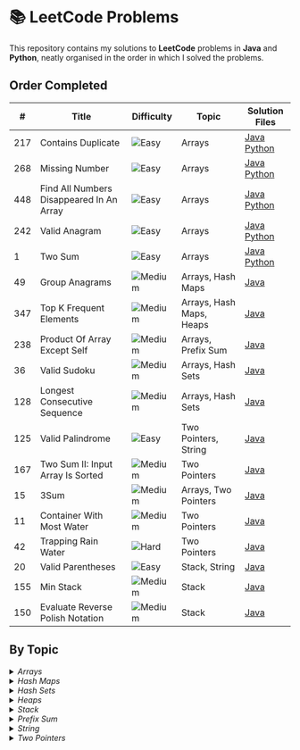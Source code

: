 # 📚 LeetCode Problems

This repository contains my solutions to **LeetCode** problems in **Java** and **Python**, neatly organised in the order in which I solved the problems.


## Order Completed 
  
| #   | Title                                    | Difficulty                                            | Topic  | Solution Files                                                                                  |
|-----|------------------------------------------|-------------------------------------------------------|--------|-------------------------------------------------------------------------------------------------|
| 217 | Contains Duplicate                       | ![Easy](https://img.shields.io/badge/Easy-green)      | Arrays | [Java](Java/ContainsDuplicate.java) [Python](Python/ContainsDuplicate.py)                      |
| 268 | Missing Number                           | ![Easy](https://img.shields.io/badge/Easy-green)      | Arrays | [Java](Java/MissingNumber.java) [Python](Python/MissingNumber.py)                              |
| 448 | Find All Numbers Disappeared In An Array | ![Easy](https://img.shields.io/badge/Easy-green)      | Arrays | [Java](Java/FindAllNumbersDisappearedInAnArray.java) [Python](Python/FindAllNumbersDisappearedInAnArray.py) | 
| 242 | Valid Anagram                            | ![Easy](https://img.shields.io/badge/Easy-green)      | Arrays | [Java](Java/ValidAnagram.java) [Python](Python/ValidAnagram.py)                                |
|   1 | Two Sum                                  | ![Easy](https://img.shields.io/badge/Easy-green)      | Arrays | [Java](Java/TwoSum.java) [Python](Python/TwoSum.py)                                            |
|  49 | Group Anagrams                           | ![Medium](https://img.shields.io/badge/Medium-orange) | Arrays, Hash Maps |  [Java](Java/GroupAnagrams.java)                                                    |
| 347 | Top K Frequent Elements                  | ![Medium](https://img.shields.io/badge/Medium-orange) | Arrays, Hash Maps, Heaps | [Java](Java/TopKFrequentElements.java)                                       |
| 238 | Product Of Array Except Self             | ![Medium](https://img.shields.io/badge/Medium-orange) | Arrays, Prefix Sum | [Java](Java/ProductOfArrayExceptSelf.java)                                         |
|  36 | Valid Sudoku                             | ![Medium](https://img.shields.io/badge/Medium-orange) | Arrays, Hash Sets | [Java](Java/ValidSudoku.java)                                                       |
| 128 | Longest Consecutive Sequence             | ![Medium](https://img.shields.io/badge/Medium-orange) | Arrays, Hash Sets | [Java](Java/LongestConsecutiveSequence.java)                                        |
| 125 | Valid Palindrome                         | ![Easy](https://img.shields.io/badge/Easy-green)      | Two Pointers, String | [Java](Java/ValidPalindrome.java)                                                |
| 167 | Two Sum II: Input Array Is Sorted        | ![Medium](https://img.shields.io/badge/Medium-orange) | Two Pointers | [Java](Java/TwoSumII.java)                                                               |
| 15  | 3Sum                                     | ![Medium](https://img.shields.io/badge/Medium-orange) | Arrays, Two Pointers | [Java](Java/3Sum.java)                                                           |
| 11  | Container With Most Water                | ![Medium](https://img.shields.io/badge/Medium-orange) | Two Pointers | [Java](Java/ContainerWithMostWater.java)                                                 |
| 42  | Trapping Rain Water                      | ![Hard](https://img.shields.io/badge/Hard-%238B0000)  | Two Pointers | [Java](Java/TrappingRainWater.java)                                                      |
| 20  | Valid Parentheses                        | ![Easy](https://img.shields.io/badge/Easy-green)      | Stack, String | [Java](Java/ValidParentheses.java)                                                      |
| 155 | Min Stack                                | ![Medium](https://img.shields.io/badge/Medium-orange) | Stack | [Java](Java/MinStack.java)                                                                      |
| 150 | Evaluate Reverse Polish Notation         | ![Medium](https://img.shields.io/badge/Medium-orange) | Stack | [Java](Java/EvaluateReversePolishNotation.java)                                                 |


## By Topic 

<details>
<summary><i>Arrays</i></summary>
  
| #   | Title                                    | Difficulty | Solution File                                                                                               |
|-----|------------------------------------------|------------|-------------------------------------------------------------------------------------------------------------|
| 217 | Contains Duplicate                       | Easy       | [Java](Java/ContainsDuplicate.java) [Python](Python/ContainsDuplicate.py)                                   |
| 268 | Missing Number                           | Easy       | [Java](Java/MissingNumber.java) [Python](Python/MissingNumber.py)                                           |
| 448 | Find All Numbers Disappeared In An Array | Easy       | [Java](Java/FindAllNumbersDisappearedInAnArray.java) [Python](Python/FindAllNumbersDisappearedInAnArray.py) | 
| 242 | Valid Anagram                            | Easy       | [Java](Java/ValidAnagram.java) [Python](Python/ValidAnagram.py)                                             |
|   1 | Two Sum                                  | Easy       | [Java](Java/TwoSum.java) [Python](Python/TwoSum.py)                                                         |
|  49 | Group Anagrams                           | Medium     | [Java](Java/GroupAnagrams.java)                                                                             |
| 347 | Top K Frequent Elements                  | Medium     | [Java](Java/TopKFrequentElements.java)                                                                      |
| 238 | Product Of Array Except Self             | Medium     | [Java](Java/ProductOfArrayExceptSelf.java)                                                                  |
|  36 | Valid Sudoku                             | Medium     | [Java](Java/ValidSudoku.java)                                                                               |
| 128 | Longest Consecutive Sequence             | Medium     | [Java](Java/LongestConsecutiveSequence.java)                                                                |
| 15  | 3Sum                                     | Medium     | [Java](Java/3Sum.java)                                                                                      |

</details>


<details>
<summary><i> Hash Maps </i> </summary>
  
| #   | Title                                    | Difficulty | Solution File                                                                              |
|-----|------------------------------------------|------------|--------------------------------------------------------------------------------------------|
|  49 | Group Anagrams                           | Medium     |  [Java](Java/GroupAnagrams.java)                                                           |
| 347 | Top K Frequent Elements                  | Medium     | [Java](Java/TopKFrequentElements.java)                                                     |

</details>


<details>
<summary><i> Hash Sets </i> </summary>
  
| #   | Title                                    | Difficulty | Solution File                                                                              |
|-----|------------------------------------------|------------|--------------------------------------------------------------------------------------------|
|  36 | Valid Sudoku                             | Medium     | [Java](Java/ValidSudoku.java)                                                              |
| 128 | Longest Consecutive Sequence             | Medium     | [Java](Java/LongestConsecutiveSequence.java)                                               |

</details>


<details>
<summary><i> Heaps </i> </summary>

| #   | Title                                    | Difficulty | Solution File                                                                              |
|-----|------------------------------------------|------------|--------------------------------------------------------------------------------------------|
| 347 | Top K Frequent Elements                  | Medium     | [Java](Java/TopKFrequentElements.java)                                                     |

</details>


<details>
<summary><i> Stack </i> </summary>
  
| #   | Title                                    | Difficulty | Solution File                                                                              |
|-----|------------------------------------------|------------|--------------------------------------------------------------------------------------------|
| 20  | Valid Parentheses                        | Easy       | [Java](Java/ValidParentheses.java)                                                         |
| 155 | Min Stack                                | Medium     | [Java](Java/MinStack.java)                                                                 |
| 150 | Evaluate Reverse Polish Notation         | Medium     | [Java](Java/EvaluateReversePolishNotation.java)                                            |

</details>


<details>
<summary><i> Prefix Sum </i> </summary>

| #   | Title                                    | Difficulty | Solution File                                                                              |
|-----|------------------------------------------|------------|--------------------------------------------------------------------------------------------|
| 238 | Product Of Array Except Self             | Medium     | [Java](Java/ProductOfArrayExceptSelf.java)                                                 |

</details>


<details>
<summary><i> String </i> </summary>

| #   | Title                                    | Difficulty | Solution File                                                                              |
|-----|------------------------------------------|------------|--------------------------------------------------------------------------------------------|
| 125 | Valid Palindrome                         | Easy       | [Java](Java/ValidPalindrome.java)                                                          |
| 20  | Valid Parentheses                        | Easy       | [Java](Java/ValidParentheses.java)                                                         |

</details>


<details>
<summary><i> Two Pointers </i> </summary>

| #   | Title                                    | Difficulty | Solution File                                                                              |
|-----|------------------------------------------|------------|--------------------------------------------------------------------------------------------|
| 125 | Valid Palindrome                         | Easy       | [Java](Java/ValidPalindrome.java)                                                          |
| 167 | Two Sum II: Input Array Is Sorted        | Medium     | [Java](Java/TwoSumII.java)                                                                 |
| 15  | 3Sum                                     | Medium     | [Java](Java/3Sum.java)                                                                     |
| 11  | Container With Most Water                | Medium     | [Java](Java/ContainerWithMostWater.java)                                                   |
| 42  | Trapping Rain Water                      | Hard       | [Java](Java/TrappingRainWater.java)                                                        |

</details>
